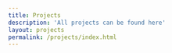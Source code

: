 ```yaml
---
title: Projects
description: 'All projects can be found here'
layout: projects
permalink: /projects/index.html
---
```

